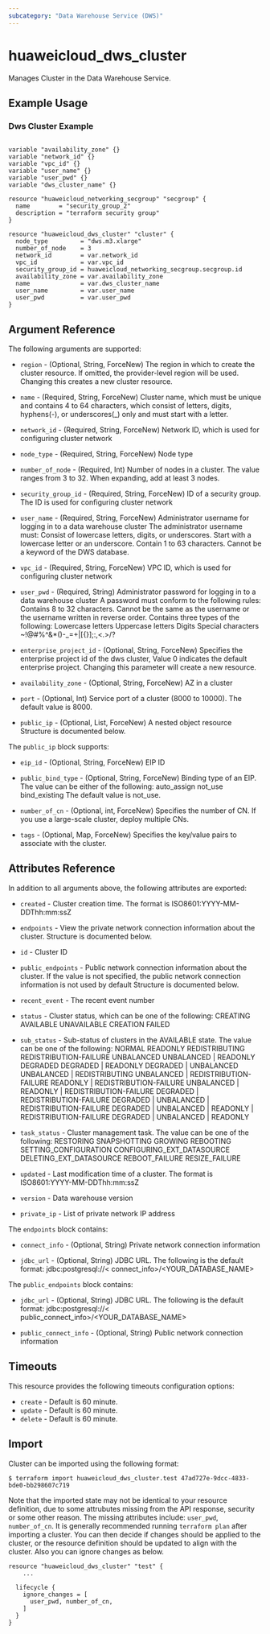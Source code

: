```yaml
---
subcategory: "Data Warehouse Service (DWS)"
---
```


# huaweicloud_dws_cluster

Manages Cluster in the Data Warehouse Service.

## Example Usage

### Dws Cluster Example

```hcl

variable "availability_zone" {}
variable "network_id" {}
variable "vpc_id" {}
variable "user_name" {}
variable "user_pwd" {}
variable "dws_cluster_name" {}

resource "huaweicloud_networking_secgroup" "secgroup" {
  name        = "security_group_2"
  description = "terraform security group"
}

resource "huaweicloud_dws_cluster" "cluster" {
  node_type         = "dws.m3.xlarge"
  number_of_node    = 3
  network_id        = var.network_id
  vpc_id            = var.vpc_id
  security_group_id = huaweicloud_networking_secgroup.secgroup.id
  availability_zone = var.availability_zone
  name              = var.dws_cluster_name
  user_name         = var.user_name
  user_pwd          = var.user_pwd
}
```

## Argument Reference

The following arguments are supported:

* `region` - (Optional, String, ForceNew) The region in which to create the cluster resource. If omitted, the
  provider-level region will be used. Changing this creates a new cluster resource.

* `name` - (Required, String, ForceNew) Cluster name, which must be unique and contains 4 to 64 characters, which
  consist of letters, digits, hyphens(-), or underscores(_) only and must start with a letter.

* `network_id` - (Required, String, ForceNew) Network ID, which is used for configuring cluster network

* `node_type` - (Required, String, ForceNew) Node type

* `number_of_node` - (Required, Int) Number of nodes in a cluster. The value ranges from 3 to 32. When expanding,
  add at least 3 nodes.

* `security_group_id` - (Required, String, ForceNew) ID of a security group. The ID is used for configuring cluster
  network

* `user_name` - (Required, String, ForceNew) Administrator username for logging in to a data warehouse cluster The
  administrator username must:  Consist of lowercase letters, digits, or underscores. Start with a lowercase letter or
  an underscore. Contain 1 to 63 characters. Cannot be a keyword of the DWS database.

* `vpc_id` - (Required, String, ForceNew) VPC ID, which is used for configuring cluster network

* `user_pwd` - (Required, String) Administrator password for logging in to a data warehouse cluster A password
  must conform to the following rules:  Contains 8 to 32 characters. Cannot be the same as the username or the username
  written in reverse order. Contains three types of the following:
  Lowercase letters Uppercase letters Digits Special characters
  ~!@#%^&*()-_=+|[{}];:,<.>/?

* `enterprise_project_id` - (Optional, String, ForceNew) Specifies the enterprise project id of the dws cluster,
  Value 0 indicates the default enterprise project.
  Changing this parameter will create a new resource.

* `availability_zone` - (Optional, String, ForceNew) AZ in a cluster

* `port` - (Optional, Int) Service port of a cluster (8000 to 10000). The default value is 8000.

* `public_ip` - (Optional, List, ForceNew) A nested object resource Structure is documented below.

The `public_ip` block supports:

* `eip_id` - (Optional, String, ForceNew) EIP ID

* `public_bind_type` - (Optional, String, ForceNew) Binding type of an EIP. The value can be either of the following:
  auto_assign not_use bind_existing The default value is not_use.

* `number_of_cn` - (Optional, int, ForceNew) Specifies the number of CN. If you use a large-scale cluster, deploy
  multiple CNs.

* `tags` - (Optional, Map, ForceNew) Specifies the key/value pairs to associate with the cluster.

## Attributes Reference

In addition to all arguments above, the following attributes are exported:

* `created` - Cluster creation time. The format is ISO8601:YYYY-MM-DDThh:mm:ssZ

* `endpoints` - View the private network connection information about the cluster. Structure is documented below.

* `id` - Cluster ID

* `public_endpoints` - Public network connection information about the cluster. If the value is not specified, the
  public network connection information is not used by default Structure is documented below.

* `recent_event` - The recent event number

* `status` - Cluster status, which can be one of the following:  CREATING AVAILABLE UNAVAILABLE CREATION FAILED

* `sub_status` - Sub-status of clusters in the AVAILABLE state. The value can be one of the following:  NORMAL READONLY
  REDISTRIBUTING REDISTRIBUTION-FAILURE UNBALANCED UNBALANCED | READONLY DEGRADED DEGRADED | READONLY DEGRADED |
  UNBALANCED UNBALANCED | REDISTRIBUTING UNBALANCED | REDISTRIBUTION-FAILURE READONLY | REDISTRIBUTION-FAILURE
  UNBALANCED | READONLY | REDISTRIBUTION-FAILURE DEGRADED | REDISTRIBUTION-FAILURE DEGRADED | UNBALANCED |
  REDISTRIBUTION-FAILURE DEGRADED | UNBALANCED | READONLY | REDISTRIBUTION-FAILURE DEGRADED | UNBALANCED | READONLY

* `task_status` - Cluster management task. The value can be one of the following:
  RESTORING SNAPSHOTTING GROWING REBOOTING SETTING_CONFIGURATION CONFIGURING_EXT_DATASOURCE DELETING_EXT_DATASOURCE
  REBOOT_FAILURE RESIZE_FAILURE

* `updated` - Last modification time of a cluster. The format is ISO8601:YYYY-MM-DDThh:mm:ssZ

* `version` - Data warehouse version

* `private_ip` - List of private network IP address

The `endpoints` block contains:

* `connect_info` - (Optional, String) Private network connection information

* `jdbc_url` - (Optional, String)
  JDBC URL. The following is the default format:
  jdbc:postgresql://< connect_info>/<YOUR_DATABASE_NAME>

The `public_endpoints` block contains:

* `jdbc_url` - (Optional, String)
  JDBC URL. The following is the default format:
  jdbc:postgresql://< public_connect_info>/<YOUR_DATABASE_NAME>

* `public_connect_info` - (Optional, String)
  Public network connection information

## Timeouts

This resource provides the following timeouts configuration options:

* `create` - Default is 60 minute.
* `update` - Default is 60 minute.
* `delete` - Default is 60 minute.

## Import

Cluster can be imported using the following format:

```
$ terraform import huaweicloud_dws_cluster.test 47ad727e-9dcc-4833-bde0-bb298607c719
```

Note that the imported state may not be identical to your resource definition, due to some attrubutes missing from the
API response, security or some other reason. The missing attributes include: `user_pwd`, `number_of_cn`.
It is generally recommended running `terraform plan` after importing a cluster.
You can then decide if changes should be applied to the cluster, or the resource definition
should be updated to align with the cluster. Also you can ignore changes as below.

```
resource "huaweicloud_dws_cluster" "test" {
    ...

  lifecycle {
    ignore_changes = [
      user_pwd, number_of_cn,
    ]
  }
}
```
